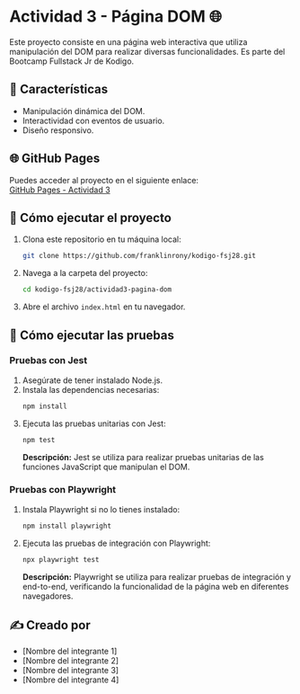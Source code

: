 # Actividad 3 - Página DOM 🌐

Este proyecto consiste en una página web interactiva que utiliza manipulación del DOM para realizar diversas funcionalidades. Es parte del Bootcamp Fullstack Jr de Kodigo.

## 🌟 Características

- Manipulación dinámica del DOM.
- Interactividad con eventos de usuario.
- Diseño responsivo.

## 🌐 GitHub Pages

Puedes acceder al proyecto en el siguiente enlace:  
[GitHub Pages - Actividad 3](https://franklinrony.github.io/kodigo-fsj28/actividad3-pagina-dom/)

## 🚀 Cómo ejecutar el proyecto

1. Clona este repositorio en tu máquina local:
   ```bash
   git clone https://github.com/franklinrony/kodigo-fsj28.git
   ```
2. Navega a la carpeta del proyecto:
   ```bash
   cd kodigo-fsj28/actividad3-pagina-dom
   ```
3. Abre el archivo `index.html` en tu navegador.

## 🧪 Cómo ejecutar las pruebas

### Pruebas con Jest

1. Asegúrate de tener instalado Node.js.
2. Instala las dependencias necesarias:
   ```bash
   npm install
   ```
3. Ejecuta las pruebas unitarias con Jest:
   ```bash
   npm test
   ```
   **Descripción:** Jest se utiliza para realizar pruebas unitarias de las funciones JavaScript que manipulan el DOM.

### Pruebas con Playwright

1. Instala Playwright si no lo tienes instalado:
   ```bash
   npm install playwright
   ```
2. Ejecuta las pruebas de integración con Playwright:
   ```bash
   npx playwright test
   ```
   **Descripción:** Playwright se utiliza para realizar pruebas de integración y end-to-end, verificando la funcionalidad de la página web en diferentes navegadores.

## ✍️ Creado por

- [Nombre del integrante 1]
- [Nombre del integrante 2]
- [Nombre del integrante 3]
- [Nombre del integrante 4]
